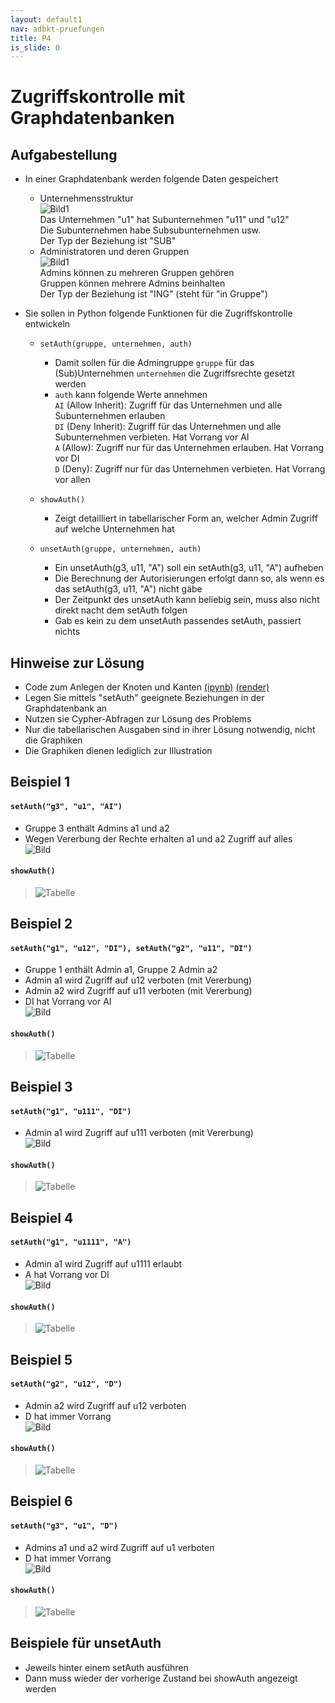 ```yaml
---
layout: default1
nav: adbkt-pruefungen
title: P4
is_slide: 0
---
```


# Zugriffskontrolle mit Graphdatenbanken

## Aufgabestellung
- In einer Graphdatenbank werden folgende Daten gespeichert
  - Unternehmensstruktur<br>
    ![Bild1](/home/lv/adbkt/a/auth/unternehmensstruktur.png)<br>
    Das Unternehmen "u1" hat Subunternehmen "u11" und "u12"<br>
    Die Subunternehmen habe Subsubunternehmen usw.<br>
    Der Typ der Beziehung ist "SUB"
  - Administratoren und deren Gruppen<br>
    ![Bild1](/home/lv/adbkt/a/auth/admin-gruppen.png)<br>
    Admins können zu mehreren Gruppen gehören<br>
    Gruppen können mehrere Admins beinhalten<br>
    Der Typ der Beziehung ist "ING" (steht für "in Gruppe")

- Sie sollen in Python folgende Funktionen für die Zugriffskontrolle entwickeln
  - `setAuth(gruppe, unternehmen, auth)`
    - Damit sollen für die Admingruppe `gruppe` für das (Sub)Unternehmen `unternehmen` die Zugriffsrechte gesetzt werden
    - `auth` kann folgende Werte annehmen<br>
      `AI` (Allow Inherit): Zugriff für das Unternehmen und alle Subunternehmen erlauben<br>
      `DI` (Deny Inherit): Zugriff für das Unternehmen und alle Subunternehmen verbieten. Hat Vorrang vor AI<br>
      `A` (Allow): Zugriff nur für das Unternehmen erlauben. Hat Vorrang vor DI<br>
      `D` (Deny): Zugriff nur für das Unternehmen verbieten. Hat Vorrang vor allen

  - `showAuth()`
    - Zeigt detailliert in tabellarischer Form an, welcher Admin Zugriff auf welche Unternehmen hat

  - `unsetAuth(gruppe, unternehmen, auth)`
    - Ein unsetAuth(g3, u11, "A") soll ein setAuth(g3, u11, "A") aufheben
    - Die Berechnung der Autorisierungen erfolgt dann so, als wenn es das setAuth(g3, u11, "A") nicht gäbe
    -  Der Zeitpunkt des unsetAuth kann beliebig sein, muss also nicht direkt nacht dem setAuth folgen
    - Gab es kein zu dem unsetAuth passendes setAuth, passiert nichts

## Hinweise zur Lösung
- Code zum Anlegen der Knoten und Kanten [(ipynb)](/home/lv/adbkt/a/ipynb/neo4j-auth.ipynb)
  [(render)](https://github.com/ic-htw/ic-htw.github.io/blob/master/home/lv/adbkt/a/ipynb/neo4j-auth.ipynb)
- Legen Sie mittels "setAuth" geeignete Beziehungen in der Graphdatenbank an
- Nutzen sie Cypher-Abfragen zur Lösung des Problems
- Nur die tabellarischen Ausgaben sind in ihrer Lösung notwendig, nicht die Graphiken
- Die Graphiken dienen lediglich zur Illustration



## Beispiel 1
#### `setAuth("g3", "u1", "AI")`

- Gruppe 3 enthält Admins a1 und a2
- Wegen Vererbung der Rechte erhalten a1 und a2 Zugriff auf alles<br>
  ![Bild](/home/lv/adbkt/a/auth/setAuth-g3-u1-ai-graph.png)<br>

#### `showAuth()`
> ![Tabelle](/home/lv/adbkt/a/auth/setAuth-g3-u1-ai-tab.png)<br>

## Beispiel 2
#### `setAuth("g1", "u12", "DI"), setAuth("g2", "u11", "DI")`

- Gruppe 1 enthält Admin a1, Gruppe 2 Admin a2
- Admin a1 wird Zugriff auf u12 verboten (mit Vererbung)
- Admin a2 wird Zugriff auf u11 verboten (mit Vererbung)
- DI hat Vorrang vor AI<br>
  ![Bild](/home/lv/adbkt/a/auth/setAuth-g1-u12-di-und-setAuth-g2-u11-di-graph.png)<br>

#### `showAuth()`
> ![Tabelle](/home/lv/adbkt/a/auth/setAuth-g1-u12-di-und-setAuth-g2-u11-di-tab.png)<br>


## Beispiel 3
#### `setAuth("g1", "u111", "DI")`

- Admin a1 wird Zugriff auf u111 verboten (mit Vererbung)<br>
  ![Bild](/home/lv/adbkt/a/auth/setAuth-g1-u111-di-graph.png)<br>

#### `showAuth()`
> ![Tabelle](/home/lv/adbkt/a/auth/setAuth-g1-u111-di-tab.png)<br>


## Beispiel 4
#### `setAuth("g1", "u1111", "A")`

- Admin a1 wird Zugriff auf u1111 erlaubt
- A hat Vorrang vor DI<br>
  ![Bild](/home/lv/adbkt/a/auth/setAuth-g1-u1111-a-graph.png)<br>

#### `showAuth()`
> ![Tabelle](/home/lv/adbkt/a/auth/setAuth-g1-u1111-a-tab.png)<br>


## Beispiel 5
#### `setAuth("g2", "u12", "D")`

- Admin a2 wird Zugriff auf u12 verboten
- D hat immer Vorrang<br>
  ![Bild](/home/lv/adbkt/a/auth/setAuth-g2-u12-d-graph.png)<br>

#### `showAuth()`
> ![Tabelle](/home/lv/adbkt/a/auth/setAuth-g2-u12-d-tab.png)<br>





## Beispiel 6
#### `setAuth("g3", "u1", "D")`

- Admins a1 und a2 wird Zugriff auf u1 verboten
- D hat immer Vorrang<br>
  ![Bild](/home/lv/adbkt/a/auth/setAuth-g3-u1-d-graph.png)<br>

#### `showAuth()`
> ![Tabelle](/home/lv/adbkt/a/auth/setAuth-g3-u1-d-tab.png)<br>



## Beispiele für unsetAuth
- Jeweils hinter einem setAuth ausführen
- Dann muss wieder der vorherige Zustand bei showAuth angezeigt werden